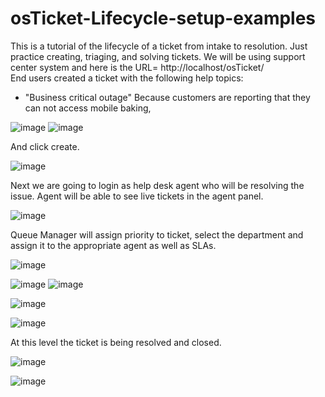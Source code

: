 # osTicket-Lifecycle-setup-examples
This is a tutorial of the lifecycle of a ticket from intake to resolution.
Just practice creating, triaging, and solving tickets.
We will be using support center system and here is the URL= http://localhost/osTicket/  
End users created a ticket with the following help topics:

* "Business critical outage" Because customers are reporting that they can not access mobile baking,

![image](https://user-images.githubusercontent.com/129979322/236282241-3f552656-b4b6-4906-a966-acd0e591dd60.png)
![image](https://user-images.githubusercontent.com/129979322/236281714-f2478d66-fc25-44e5-bb88-3bab980c5960.png)

And click create.

![image](https://user-images.githubusercontent.com/129979322/236280428-c049a260-a4ec-4015-af4a-d62d22fd580c.png)

Next we are going to login as help desk agent who will be resolving the issue.
Agent will be able to see live tickets in the agent panel.

![image](https://user-images.githubusercontent.com/129979322/236276683-2f4671a7-747e-42af-84a1-5f5a8a0b01b6.png)

Queue Manager will assign priority to ticket, select the department and assign it to the appropriate agent as well as SLAs.

![image](https://user-images.githubusercontent.com/129979322/236643538-d3f4ce62-33ae-4c43-b3ea-9c4313c26909.png)

![image](https://user-images.githubusercontent.com/129979322/236643671-24fe63b0-2de4-4a88-a079-07b613f0966f.png)
![image](https://user-images.githubusercontent.com/129979322/236643754-98b38cc9-cc8d-4e69-88c5-5f9051871456.png)

![image](https://user-images.githubusercontent.com/129979322/236643807-1d4d01e4-9d21-4313-ac19-b0c8ca3eaec9.png)

![image](https://user-images.githubusercontent.com/129979322/236643863-df5db076-20b1-4338-8f48-4ff39e50f684.png)


At this level the ticket is being resolved and closed.


![image](https://user-images.githubusercontent.com/129979322/236644510-ce115449-d03d-4f7b-838b-3713b43b7901.png)

![image](https://user-images.githubusercontent.com/129979322/236644421-d7d8e48a-2c6b-4764-b0e1-017bd1b9a405.png)





